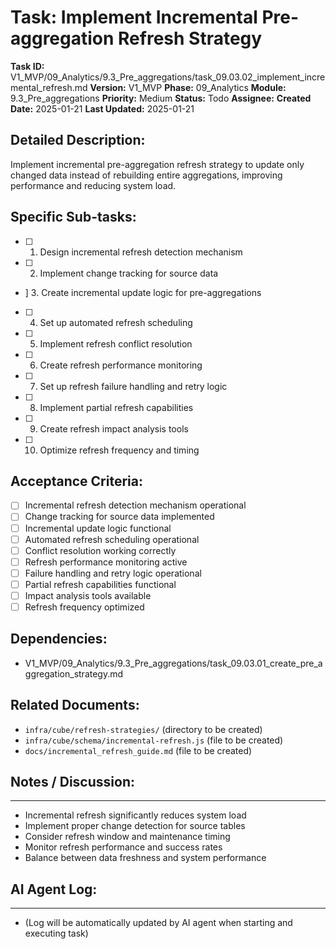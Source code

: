 # Task: Implement Incremental Pre-aggregation Refresh Strategy

**Task ID:** V1_MVP/09_Analytics/9.3_Pre_aggregations/task_09.03.02_implement_incremental_refresh.md
**Version:** V1_MVP
**Phase:** 09_Analytics
**Module:** 9.3_Pre_aggregations
**Priority:** Medium
**Status:** Todo
**Assignee:**
**Created Date:** 2025-01-21
**Last Updated:** 2025-01-21

## Detailed Description:
Implement incremental pre-aggregation refresh strategy to update only changed data instead of rebuilding entire aggregations, improving performance and reducing system load.

## Specific Sub-tasks:
- [ ] 1. Design incremental refresh detection mechanism
- [ ] 2. Implement change tracking for source data
- ] 3. Create incremental update logic for pre-aggregations
- [ ] 4. Set up automated refresh scheduling
- [ ] 5. Implement refresh conflict resolution
- [ ] 6. Create refresh performance monitoring
- [ ] 7. Set up refresh failure handling and retry logic
- [ ] 8. Implement partial refresh capabilities
- [ ] 9. Create refresh impact analysis tools
- [ ] 10. Optimize refresh frequency and timing

## Acceptance Criteria:
- [ ] Incremental refresh detection mechanism operational
- [ ] Change tracking for source data implemented
- [ ] Incremental update logic functional
- [ ] Automated refresh scheduling operational
- [ ] Conflict resolution working correctly
- [ ] Refresh performance monitoring active
- [ ] Failure handling and retry logic operational
- [ ] Partial refresh capabilities functional
- [ ] Impact analysis tools available
- [ ] Refresh frequency optimized

## Dependencies:
- V1_MVP/09_Analytics/9.3_Pre_aggregations/task_09.03.01_create_pre_aggregation_strategy.md

## Related Documents:
- `infra/cube/refresh-strategies/` (directory to be created)
- `infra/cube/schema/incremental-refresh.js` (file to be created)
- `docs/incremental_refresh_guide.md` (file to be created)

## Notes / Discussion:
---
* Incremental refresh significantly reduces system load
* Implement proper change detection for source tables
* Consider refresh window and maintenance timing
* Monitor refresh performance and success rates
* Balance between data freshness and system performance

## AI Agent Log:
---
* (Log will be automatically updated by AI agent when starting and executing task)